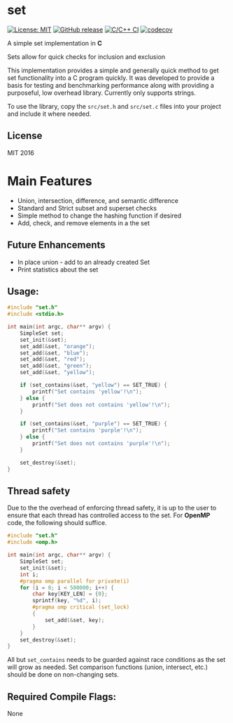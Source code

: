 # set

[![License: MIT](https://img.shields.io/badge/License-MIT-blue.svg)](https://opensource.org/licenses/MIT)
[![GitHub release](https://img.shields.io/github/v/release/barrust/set.svg)](https://github.com/barrust/set/releases)
[![C/C++ CI](https://github.com/barrust/set/workflows/C/C++%20CI/badge.svg?branch=master)](https://github.com/barrust/set/actions)
[![codecov](https://codecov.io/gh/barrust/set/branch/master/graph/badge.svg)](https://codecov.io/gh/barrust/set)

A simple set implementation in **C**

Sets allow for quick checks for inclusion and exclusion

This implementation provides a simple and generally quick method to get set functionality into a C program quickly. It was developed to provide a basis for testing and benchmarking performance along with providing a purposeful, low overhead library. Currently only supports strings.

To use the library, copy the `src/set.h` and `src/set.c` files into your project and include it where needed.

## License
MIT 2016

# Main Features

* Union, intersection, difference, and semantic difference
* Standard and Strict subset and superset checks
* Simple method to change the hashing function if desired
* Add, check, and remove elements in a the set

## Future Enhancements

* In place union - add to an already created Set
* Print statistics about the set


## Usage:
``` c
#include "set.h"
#include <stdio.h>

int main(int argc, char** argv) {
    SimpleSet set;
    set_init(&set);
    set_add(&set, "orange");
    set_add(&set, "blue");
    set_add(&set, "red");
    set_add(&set, "green");
    set_add(&set, "yellow");

    if (set_contains(&set, "yellow") == SET_TRUE) {
        printf("Set contains 'yellow'!\n");
    } else {
        printf("Set does not contains 'yellow'!\n");
    }

    if (set_contains(&set, "purple") == SET_TRUE) {
        printf("Set contains 'purple'!\n");
    } else {
        printf("Set does not contains 'purple'!\n");
    }

    set_destroy(&set);
}
```

## Thread safety

Due to the the overhead of enforcing thread safety, it is up to the user to
ensure that each thread has controlled access to the set. For **OpenMP** code,
the following should suffice.

``` c
#include "set.h"
#include <omp.h>

int main(int argc, char** argv) {
    SimpleSet set;
    set_init(&set);
    int i;
    #pragma omp parallel for private(i)
    for (i = 0; i < 500000; i++) {
        char key[KEY_LEN] = {0};
        sprintf(key, "%d", i);
        #pragma omp critical (set_lock)
        {
            set_add(&set, key);
        }
    }
    set_destroy(&set);
}
```

All but `set_contains` needs to be guarded against race conditions as the set
will grow as needed. Set comparison functions (union, intersect, etc.) should
be done on non-changing sets.

## Required Compile Flags:
   None
